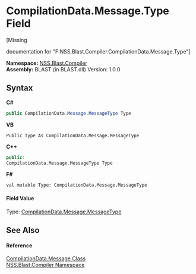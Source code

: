 # CompilationData.Message.Type Field
 

\[Missing <summary> documentation for "F:NSS.Blast.Compiler.CompilationData.Message.Type"\]

**Namespace:**&nbsp;<a href="26a25caa-f50b-92ad-f15c-dbb9db1493ae.md">NSS.Blast.Compiler</a><br />**Assembly:**&nbsp;BLAST (in BLAST.dll) Version: 1.0.0

## Syntax

**C#**<br />
``` C#
public CompilationData.Message.MessageType Type
```

**VB**<br />
``` VB
Public Type As CompilationData.Message.MessageType
```

**C++**<br />
``` C++
public:
CompilationData.Message.MessageType Type
```

**F#**<br />
``` F#
val mutable Type: CompilationData.Message.MessageType
```


#### Field Value
Type: <a href="ffd5cdd4-40dc-84d1-747d-40e06a699332.md">CompilationData.Message.MessageType</a>

## See Also


#### Reference
<a href="e67b54fe-fb86-7ae8-d46e-8efaf40ec157.md">CompilationData.Message Class</a><br /><a href="26a25caa-f50b-92ad-f15c-dbb9db1493ae.md">NSS.Blast.Compiler Namespace</a><br />